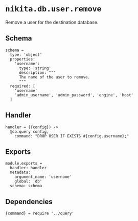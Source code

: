 
# `nikita.db.user.remove`

Remove a user for the destination database.

## Schema

    schema =
      type: 'object'
      properties:
        'username':
          type: 'string'
          description: """
          The name of the user to remove.
          """
      required: [
        'username'
        'admin_username', 'admin_password', 'engine', 'host'
      ]

## Handler

    handler = ({config}) ->
      @db.query config,
        command: "DROP USER IF EXISTS #{config.username};"

## Exports

    module.exports =
      handler: handler
      metadata:
        argument_name: 'username'
        global: 'db'
      schema: schema

## Dependencies

    {command} = require '../query'
